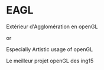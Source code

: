 # EAGL

Extérieur d'Agglomération en openGL

or

Especially Artistic usage of openGL



Le meilleur projet openGL des ing15
